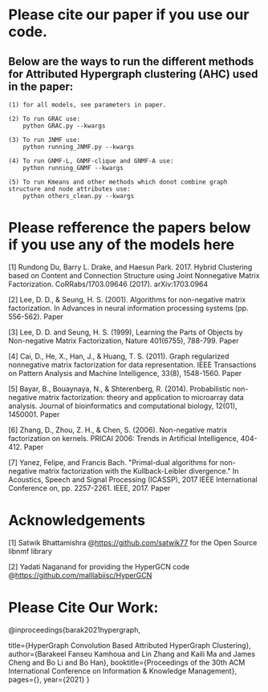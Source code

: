# Please cite our paper if you use our code.

## Below are the ways to run the different methods for Attributed Hypergraph clustering (AHC) used in the paper:
    (1) for all models, see parameters in paper.

    (2) To run GRAC use:
        python GRAC.py --kwargs

    (3) To run JNMF use:
        python running_JNMF.py --kwargs

    (4) To run GNMF-L, GNMF-clique and GNMF-A use:
        python running_GNMF --kwargs

    (5) To run Kmeans and other methods which donot combine graph structure and node attributes use:
        python others_clean.py --kwargs

# Please refference the papers below if you use any of the models here

[1] Rundong Du, Barry L. Drake, and Haesun Park. 2017. Hybrid Clustering based on Content and Connection Structure using Joint Nonnegative Matrix Factorization. CoRRabs/1703.09646 (2017). arXiv:1703.0964

[2] Lee, D. D., & Seung, H. S. (2001). Algorithms for non-negative matrix factorization. In Advances in neural information processing systems (pp. 556-562). Paper

[3] Lee, D. D. and Seung, H. S. (1999), Learning the Parts of Objects by Non-negative Matrix Factorization, Nature 401(6755), 788-799. Paper

[4] Cai, D., He, X., Han, J., & Huang, T. S. (2011). Graph regularized nonnegative matrix factorization for data representation. IEEE Transactions on Pattern Analysis and Machine Intelligence, 33(8), 1548-1560. Paper

[5] Bayar, B., Bouaynaya, N., & Shterenberg, R. (2014). Probabilistic non-negative matrix factorization: theory and application to microarray data analysis. Journal of bioinformatics and computational biology, 12(01), 1450001. Paper

[6] Zhang, D., Zhou, Z. H., & Chen, S. (2006). Non-negative matrix factorization on kernels. PRICAI 2006: Trends in Artificial Intelligence, 404-412. Paper

[7] Yanez, Felipe, and Francis Bach. "Primal-dual algorithms for non-negative matrix factorization with the Kullback-Leibler divergence." In Acoustics, Speech and Signal Processing (ICASSP), 2017 IEEE International Conference on, pp. 2257-2261. IEEE, 2017. Paper

# Acknowledgements
[1] Satwik Bhattamishra @https://github.com/satwik77 for the Open Source libnmf library

[2] Yadati Naganand for providing the HyperGCN code @https://github.com/malllabiisc/HyperGCN


# Please Cite Our Work:
@inproceedings{barak2021hypergraph,
  
  title={HyperGraph Convolution Based Attributed HyperGraph Clustering},
  author={Barakeel Fanseu Kamhoua and Lin Zhang and Kaili Ma and James Cheng and Bo Li and Bo Han},
  booktitle={Proceedings of the 30th ACM International Conference on Information \& Knowledge Management},
  pages={},
  year={2021}
}


